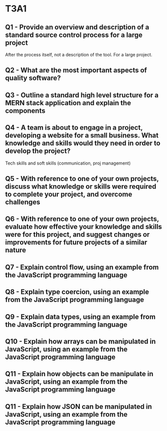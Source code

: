 # T3A1

## Q1 - Provide an overview and description of a standard source control process for a large project

After the process itself, not a description of the tool. For a large project.

## Q2 - What are the most important aspects of quality software?

## Q3 - Outline a standard high level structure for a MERN stack application and explain the components

## Q4 - A team is about to engage in a project, developing a website for a small business. What knowledge and skills would they need in order to develop the project?

Tech skills and soft skills (communication, proj management)

## Q5 - With reference to one of your own projects, discuss what knowledge or skills were required to complete your project, and overcome challenges

## Q6 - With reference to one of your own projects, evaluate how effective your knowledge and skills were for this project, and suggest changes or improvements for future projects of a similar nature

## Q7 - Explain control flow, using an example from the JavaScript programming language

## Q8 - Explain type coercion, using an example from the JavaScript programming language

## Q9 - Explain data types, using an example from the JavaScript programming language

## Q10 - Explain how arrays can be manipulated in JavaScript, using an example from the JavaScript programming language

## Q11 - Explain how objects can be manipulate in JavaScript, using an example from the JavaScript programming language

## Q11 - Explain how JSON can be manipulated in JavaScript, using an example from the JavaScript programming language
